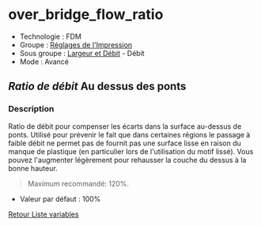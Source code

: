 # over_bridge_flow_ratio

* Technologie : FDM
* Groupe : [Réglages de l'Impression](../print_settings/print_settings.md)
* Sous groupe : [Largeur et Débit](../print_settings/print_settings.md#largeur-et-débit) - Débit
* Mode : Avancé

## *Ratio de débit* Au dessus des ponts

### Description

Ratio de débit pour compenser les écarts dans la surface au-dessus de ponts.
Utilisé pour prévenir le fait que dans certaines régions le passage à faible débit ne permet pas de fournit pas une surface lisse en raison du manque de plastique (en particulier lors de l'utilisation du motif lissé).
Vous pouvez l'augmenter légèrement pour rehausser la couche du dessus à la bonne hauteur. 

> Maximum recommandé: 120%.

* Valeur par défaut : 100%

[Retour Liste variables](variable_list.md)